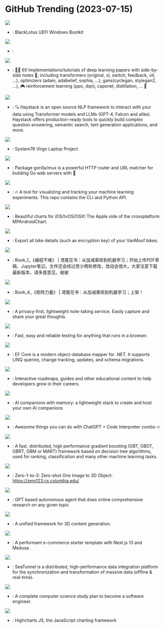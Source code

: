 # GitHub Trending (2023-07-15)

![](https://img.shields.io/badge/C-New%20226-green?style=flat-square&logo=appveyor)
- [](https://github.comundefined): BlackLotus UEFI Windows Bootkit

![](https://img.shields.io/badge/Python-New%20123-green?style=flat-square&logo=appveyor)
- [](https://github.comundefined): 

![](https://img.shields.io/badge/Jupyter%20Notebook-New%20522-green?style=flat-square&logo=appveyor)
- [](https://github.comundefined): 🧑‍🏫 60 Implementations/tutorials of deep learning papers with side-by-side notes 📝; including transformers (original, xl, switch, feedback, vit, ...), optimizers (adam, adabelief, sophia, ...), gans(cyclegan, stylegan2, ...), 🎮 reinforcement learning (ppo, dqn), capsnet, distillation, ... 🧠

![](https://img.shields.io/badge/Python-New%2021-green?style=flat-square&logo=appveyor)
- [](https://github.comundefined): 🔍 Haystack is an open source NLP framework to interact with your data using Transformer models and LLMs (GPT-4, Falcon and alike). Haystack offers production-ready tools to quickly build complex question answering, semantic search, text generation applications, and more.

![](https://img.shields.io/badge/Python-New%2050-green?style=flat-square&logo=appveyor)
- [](https://github.comundefined): System76 Virgo Laptop Project

![](https://img.shields.io/badge/Go-New%2061-green?style=flat-square&logo=appveyor)
- [](https://github.comundefined): Package gorilla/mux is a powerful HTTP router and URL matcher for building Go web servers with 🦍

![](https://img.shields.io/badge/Python-New%20141-green?style=flat-square&logo=appveyor)
- [](https://github.comundefined): 🔥 A tool for visualizing and tracking your machine learning experiments. This repo contains the CLI and Python API.

![](https://img.shields.io/badge/Swift-New%2033-green?style=flat-square&logo=appveyor)
- [](https://github.comundefined): Beautiful charts for iOS/tvOS/OSX! The Apple side of the crossplatform MPAndroidChart.

![](https://img.shields.io/badge/TypeScript-New%2078-green?style=flat-square&logo=appveyor)
- [](https://github.comundefined): Export all bike details (such as encryption key) of your VanMoof bikes.

![](https://img.shields.io/badge/Jupyter%20Notebook-New%2011-green?style=flat-square&logo=appveyor)
- [](https://github.comundefined): Book_1_《编程不难》 | 鸢尾花书：从加减乘除到机器学习；开始上传PDF草稿、Jupyter笔记。文件还会经过至少两轮修改，改动会很大，大家注意下载最新版本。请多提意见，谢谢

![](https://img.shields.io/badge/Python-New%2052-green?style=flat-square&logo=appveyor)
- [](https://github.comundefined): Book_4_《矩阵力量》 | 鸢尾花书：从加减乘除到机器学习；上架！

![](https://img.shields.io/badge/TypeScript-New%2070-green?style=flat-square&logo=appveyor)
- [](https://github.comundefined): A privacy-first, lightweight note-taking service. Easily capture and share your great thoughts.

![](https://img.shields.io/badge/JavaScript-New%2088-green?style=flat-square&logo=appveyor)
- [](https://github.comundefined): Fast, easy and reliable testing for anything that runs in a browser.

![](https://img.shields.io/badge/C%23-New%2019-green?style=flat-square&logo=appveyor)
- [](https://github.comundefined): EF Core is a modern object-database mapper for .NET. It supports LINQ queries, change tracking, updates, and schema migrations.

![](https://img.shields.io/badge/TypeScript-New%2096-green?style=flat-square&logo=appveyor)
- [](https://github.comundefined): Interactive roadmaps, guides and other educational content to help developers grow in their careers.

![](https://img.shields.io/badge/TypeScript-New%20970-green?style=flat-square&logo=appveyor)
- [](https://github.comundefined): AI companions with memory: a lightweight stack to create and host your own AI companions

![](https://img.shields.io/badge/none-New%20161-green?style=flat-square&logo=appveyor)
- [](https://github.comundefined): Awesome things you can do with ChatGPT + Code Interpreter combo 🔥

![](https://img.shields.io/badge/C%2B%2B-New%207-green?style=flat-square&logo=appveyor)
- [](https://github.comundefined): A fast, distributed, high performance gradient boosting (GBT, GBDT, GBRT, GBM or MART) framework based on decision tree algorithms, used for ranking, classification and many other machine learning tasks.

![](https://img.shields.io/badge/Python-New%204-green?style=flat-square&logo=appveyor)
- [](https://github.comundefined): Zero-1-to-3: Zero-shot One Image to 3D Object: https://zero123.cs.columbia.edu/

![](https://img.shields.io/badge/Python-New%20395-green?style=flat-square&logo=appveyor)
- [](https://github.comundefined): GPT based autonomous agent that does online comprehensive research on any given topic

![](https://img.shields.io/badge/Python-New%2016-green?style=flat-square&logo=appveyor)
- [](https://github.comundefined): A unified framework for 3D content generation.

![](https://img.shields.io/badge/TypeScript-New%2025-green?style=flat-square&logo=appveyor)
- [](https://github.comundefined): A performant e-commerce starter template with Next.js 13 and Medusa.

![](https://img.shields.io/badge/Java-New%209-green?style=flat-square&logo=appveyor)
- [](https://github.comundefined): SeaTunnel is a distributed, high-performance data integration platform for the synchronization and transformation of massive data (offline & real-time).

![](https://img.shields.io/badge/none-New%2068-green?style=flat-square&logo=appveyor)
- [](https://github.comundefined): A complete computer science study plan to become a software engineer.

![](https://img.shields.io/badge/TypeScript-New%2091-green?style=flat-square&logo=appveyor)
- [](https://github.comundefined): Highcharts JS, the JavaScript charting framework

